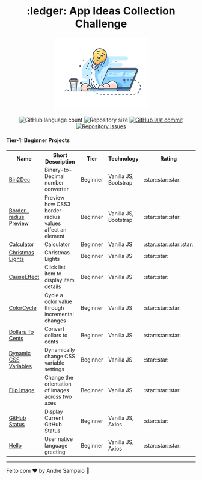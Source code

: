 <h1 align="center">
  :ledger: App Ideas Collection Challenge
</h1>
<h4 align="center">
  <img alt="Readme Banner" src="src/readme.png" width="50%"  />
</h4>
<p align="center">
  <img alt="GitHub language count" src="https://img.shields.io/github/languages/count/apsampaio/App-Ideas-Challenge">

  <img alt="Repository size" src="https://img.shields.io/github/repo-size/apsampaio/App-Ideas-Challenge">
  
  <a href="https://github.com/apsampaio/App-Ideas-Challenge/commits/master">
    <img alt="GitHub last commit" src="https://img.shields.io/github/last-commit/apsampaio/App-Ideas-Challenge">
  </a>

  <a href="https://github.com/apsampaio/App-Ideas-Challenge/issues">
    <img alt="Repository issues" src="https://img.shields.io/github/issues/apsampaio/App-Ideas-Challenge">
  </a>
</p>

<h4>
  Tier-1: Beginner Projects
</h4>

<table>
  <tr>
    <th>Name</th>
    <th>Short Description</th>
    <th>Tier</th>
    <th>Technology</th>
    <th>Rating</th>
  </tr>
  <tr>
    <td><a href="Beginner/Bin2Dec/README.md">Bin2Dec</a></td>
    <td>Binary-to-Decimal number converter</td>
    <td>Beginner</td>
    <td>Vanilla JS, Bootstrap</td>
    <td>:star::star::star:</td>

  </tr>
  <tr>
    <td><a href="Beginner/Border%20Radius%20Previewer/README.md">Border-radius Preview</a></td>
    <td>Preview how CSS3 border-radius values affect an element</td>
    <td>Beginner</td>
    <td>Vanilla JS, Bootstrap</td>
    <td>:star::star::star:</td>
  </tr>
  <tr>
    <td><a href="Beginner/Calculator/README.md">Calculator</a></td>
    <td>Calculator</td>
    <td>Beginner</td>
    <td>Vanilla JS</td>
    <td>:star::star::star::star:</td>
  </tr>
  <tr>
    <td><a href="Beginner/Christmas%20Lights/README.md">Christmas Lights</a></td>
    <td>Christmas Lights</td>
    <td>Beginner</td>
    <td>Vanilla JS</td>
    <td>:star::star:</td>
  </tr>
  <tr>
    <td><a href="Beginner/CauseEffect/README.md">CauseEffect</a></td>
    <td>Click list item to display item details</td>
    <td>Beginner</td>
    <td>Vanilla JS</td>
    <td>:star::star:</td>
  </tr>
  <tr>
    <td><a href="Beginner/ColorCycle/README.md">ColorCycle</a></td>
    <td>Cycle a color value through incremental changes</td>
    <td>Beginner</td>
    <td>Vanilla JS</td>
    <td>:star::star::star:</td>
  </tr>
  <tr>
    <td><a href="Beginner/DollarsToCents/README.md">Dollars To Cents</a></td>
    <td>Convert dollars to cents</td>
    <td>Beginner</td>
    <td>Vanilla JS</td>
    <td>:star::star::star:</td>
  </tr>
  <tr>
    <td><a href="Beginner/DynamicCSSVariables/README.md">Dynamic CSS Variables</a></td>
    <td>Dynamically change CSS variable settings</td>
    <td>Beginner</td>
    <td>Vanilla JS</td>
    <td>:star::star:</td>
  </tr>
  <tr>
    <td><a href="Beginner/FlipImage/README.md">Flip Image</a></td>
    <td>Change the orientation of images across two axes</td>
    <td>Beginner</td>
    <td>Vanilla JS</td>
    <td>:star::star::star:</td>
  </tr>
  <tr>
    <td><a href="Beginner/GitHubStatus/README.md">GitHub Status</a></td>
    <td>Display Current GitHub Status</td>
    <td>Beginner</td>
    <td>Vanilla JS, Axios</td>
    <td>:star::star:</td>
  </tr>
  <tr>
    <td><a href="Beginner/Hello/README.md">Hello</a></td>
    <td>User native language greeting</td>
    <td>Beginner</td>
    <td>Vanilla JS, Axios</td>
    <td>:star::star::star:</td>
  </tr>
</table>

---

Feito com ♥ by Andre Sampaio :wave:
